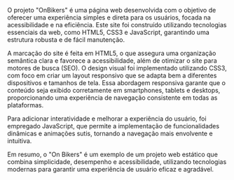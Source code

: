 O projeto "OnBikers" é uma página web desenvolvida com o objetivo de oferecer uma experiência simples e direta para os usuários, focada na acessibilidade e na eficiência. Este site foi construído utilizando tecnologias essenciais da web, como HTML5, CSS3 e JavaScript, garantindo uma estrutura robusta e de fácil manutenção.

A marcação do site é feita em HTML5, o que assegura uma organização semântica clara e favorece a acessibilidade, além de otimizar o site para motores de busca (SEO). O design visual foi implementado utilizando CSS3, com foco em criar um layout responsivo que se adapta bem a diferentes dispositivos e tamanhos de tela. Essa abordagem responsiva garante que o conteúdo seja exibido corretamente em smartphones, tablets e desktops, proporcionando uma experiência de navegação consistente em todas as plataformas.

Para adicionar interatividade e melhorar a experiência do usuário, foi empregado JavaScript, que permite a implementação de funcionalidades dinâmicas e animações sutis, tornando a navegação mais envolvente e intuitiva.

Em resumo, o "On Bikers" é um exemplo de um projeto web estático que combina simplicidade, desempenho e acessibilidade, utilizando tecnologias modernas para garantir uma experiência de usuário eficaz e agradável.
